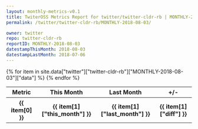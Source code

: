 ```yaml
---
layout: monthly-metrics-v0.1
title: TwiterOSS Metrics Report for twitter/twitter-cldr-rb | MONTHLY-2018-08-03 | 2018-08-03
permalink: /twitter/twitter-cldr-rb/MONTHLY-2018-08-03/

owner: twitter
repo: twitter-cldr-rb
reportID: MONTHLY-2018-08-03
datestampThisMonth: 2018-08-03
datestampLastMonth: 2018-07-06
---
```


<table style="width: 100%">
    <tr>
        <th>Metric</th>
        <th>This Month</th>
        <th>Last Month</th>
        <th>+/-</th>
    </tr>
    {% for item in site.data["twitter"]["twitter-cldr-rb"]["MONTHLY-2018-08-03"]["data"] %}
    <tr>
        <th>{{ item[0] }}</th>
        <th>{{ item[1]["this_month"] }}</th>
        <th>{{ item[1]["last_month"] }}</th>
        <th>{{ item[1]["diff"] }}</th>
    </tr>
    {% endfor %}
</table>

